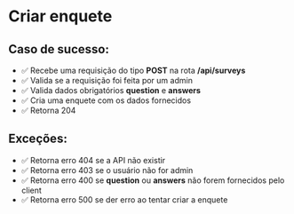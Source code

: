 # Criar enquete

## Caso de sucesso:

- ✅ Recebe uma requisição do tipo **POST** na rota **/api/surveys**
- ✅ Valida se a requisição foi feita por um admin
- ✅ Valida dados obrigatórios **question** e **answers**
- ✅ Cria uma enquete com os dados fornecidos
- ✅ Retorna 204

## Exceções:

- ✅ Retorna erro 404 se a API não existir
- ✅ Retorna erro 403 se o usuário não for admin
- ✅ Retorna erro 400 se **question** ou **answers** não forem fornecidos pelo client
- ✅ Retorna erro 500 se der erro ao tentar criar a enquete
